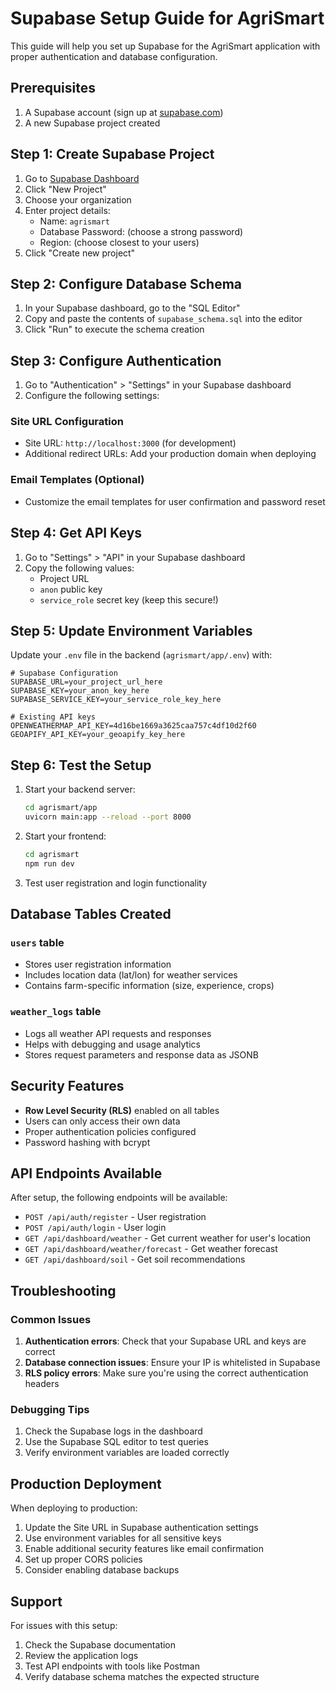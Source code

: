 # Supabase Setup Guide for AgriSmart

This guide will help you set up Supabase for the AgriSmart application with proper authentication and database configuration.

## Prerequisites

1. A Supabase account (sign up at [supabase.com](https://supabase.com))
2. A new Supabase project created

## Step 1: Create Supabase Project

1. Go to [Supabase Dashboard](https://app.supabase.com)
2. Click "New Project"
3. Choose your organization
4. Enter project details:
   - Name: `agrismart`
   - Database Password: (choose a strong password)
   - Region: (choose closest to your users)
5. Click "Create new project"

## Step 2: Configure Database Schema

1. In your Supabase dashboard, go to the "SQL Editor"
2. Copy and paste the contents of `supabase_schema.sql` into the editor
3. Click "Run" to execute the schema creation

## Step 3: Configure Authentication

1. Go to "Authentication" > "Settings" in your Supabase dashboard
2. Configure the following settings:

### Site URL Configuration
- Site URL: `http://localhost:3000` (for development)
- Additional redirect URLs: Add your production domain when deploying

### Email Templates (Optional)
- Customize the email templates for user confirmation and password reset

## Step 4: Get API Keys

1. Go to "Settings" > "API" in your Supabase dashboard
2. Copy the following values:
   - Project URL
   - `anon` public key
   - `service_role` secret key (keep this secure!)

## Step 5: Update Environment Variables

Update your `.env` file in the backend (`agrismart/app/.env`) with:

```env
# Supabase Configuration
SUPABASE_URL=your_project_url_here
SUPABASE_KEY=your_anon_key_here
SUPABASE_SERVICE_KEY=your_service_role_key_here

# Existing API keys
OPENWEATHERMAP_API_KEY=4d16be1669a3625caa757c4df10d2f60
GEOAPIFY_API_KEY=your_geoapify_key_here
```

## Step 6: Test the Setup

1. Start your backend server:
   ```bash
   cd agrismart/app
   uvicorn main:app --reload --port 8000
   ```

2. Start your frontend:
   ```bash
   cd agrismart
   npm run dev
   ```

3. Test user registration and login functionality

## Database Tables Created

### `users` table
- Stores user registration information
- Includes location data (lat/lon) for weather services
- Contains farm-specific information (size, experience, crops)

### `weather_logs` table
- Logs all weather API requests and responses
- Helps with debugging and usage analytics
- Stores request parameters and response data as JSONB

## Security Features

- **Row Level Security (RLS)** enabled on all tables
- Users can only access their own data
- Proper authentication policies configured
- Password hashing with bcrypt

## API Endpoints Available

After setup, the following endpoints will be available:

- `POST /api/auth/register` - User registration
- `POST /api/auth/login` - User login
- `GET /api/dashboard/weather` - Get current weather for user's location
- `GET /api/dashboard/weather/forecast` - Get weather forecast
- `GET /api/dashboard/soil` - Get soil recommendations

## Troubleshooting

### Common Issues

1. **Authentication errors**: Check that your Supabase URL and keys are correct
2. **Database connection issues**: Ensure your IP is whitelisted in Supabase
3. **RLS policy errors**: Make sure you're using the correct authentication headers

### Debugging Tips

1. Check the Supabase logs in the dashboard
2. Use the Supabase SQL editor to test queries
3. Verify environment variables are loaded correctly

## Production Deployment

When deploying to production:

1. Update the Site URL in Supabase authentication settings
2. Use environment variables for all sensitive keys
3. Enable additional security features like email confirmation
4. Set up proper CORS policies
5. Consider enabling database backups

## Support

For issues with this setup:
1. Check the Supabase documentation
2. Review the application logs
3. Test API endpoints with tools like Postman
4. Verify database schema matches the expected structure